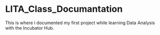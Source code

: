 # LITA_Class_Documantation
This is where i documented my first project while learning Data Analysis with the Incubator Hub.
